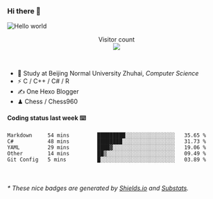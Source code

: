### Hi there 👋


<img src="https://raw.githubusercontent.com/sagar-viradiya/sagar-viradiya/master/resources/banner.png" alt="Hello world">
<p align="center"> 
  Visitor count<br/>
  <img src="https://profile-counter.glitch.me/youszoe/count.svg" />
</p>

<br/>


- 🍻  Study at Beijing Normal University Zhuhai, _Computer Science_
- ⚡  C / C++ / C# / R
- ✍️  One Hexo Blogger
- ♟  Chess / Chess960 


#### Coding status last week ⌨️

<!--START_SECTION:waka-->
```text
Markdown     54 mins         █████████░░░░░░░░░░░░░░░░   35.65 % 
C#           48 mins         ████████░░░░░░░░░░░░░░░░░   31.73 % 
YAML         29 mins         ████▓░░░░░░░░░░░░░░░░░░░░   19.06 % 
Other        14 mins         ██▒░░░░░░░░░░░░░░░░░░░░░░   09.49 % 
Git Config   5 mins          █░░░░░░░░░░░░░░░░░░░░░░░░   03.89 % 
```
<!--END_SECTION:waka-->

<br/>
<center><img src="http://ghchart.rshah.org/409ba5/yousazoe" alt="" /></center>


<h6>* These nice badges are generated by <a href="https://shields.io/">Shields.io</a> and <a href="https://github.com/spencerwooo/Substats">Substats</a>.</h6>
